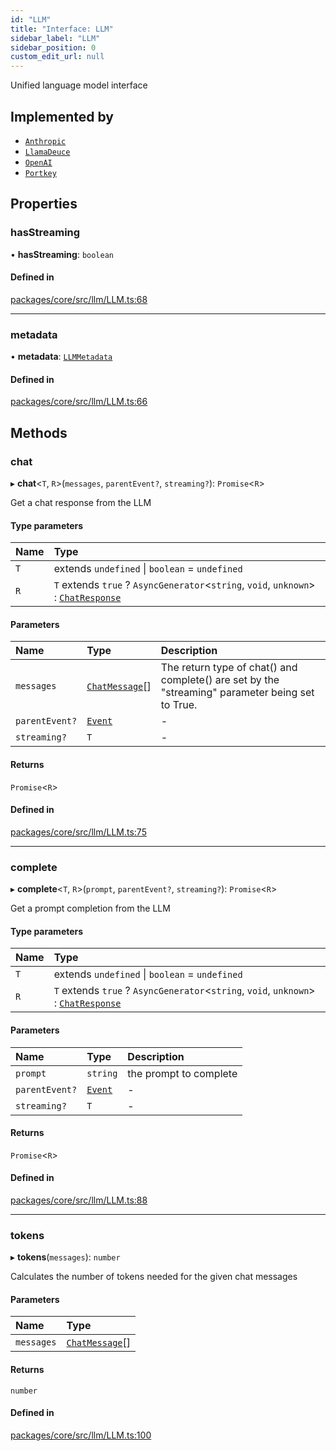 ```yaml
---
id: "LLM"
title: "Interface: LLM"
sidebar_label: "LLM"
sidebar_position: 0
custom_edit_url: null
---
```


Unified language model interface

## Implemented by

- [`Anthropic`](../classes/Anthropic.md)
- [`LlamaDeuce`](../classes/LlamaDeuce.md)
- [`OpenAI`](../classes/OpenAI.md)
- [`Portkey`](../classes/Portkey.md)

## Properties

### hasStreaming

• **hasStreaming**: `boolean`

#### Defined in

[packages/core/src/llm/LLM.ts:68](https://github.com/run-llama/LlamaIndexTS/blob/d613bbd/packages/core/src/llm/LLM.ts#L68)

---

### metadata

• **metadata**: [`LLMMetadata`](LLMMetadata.md)

#### Defined in

[packages/core/src/llm/LLM.ts:66](https://github.com/run-llama/LlamaIndexTS/blob/d613bbd/packages/core/src/llm/LLM.ts#L66)

## Methods

### chat

▸ **chat**<`T`, `R`\>(`messages`, `parentEvent?`, `streaming?`): `Promise`<`R`\>

Get a chat response from the LLM

#### Type parameters

| Name | Type                                                                                                    |
| :--- | :------------------------------------------------------------------------------------------------------ |
| `T`  | extends `undefined` \| `boolean` = `undefined`                                                          |
| `R`  | `T` extends `true` ? `AsyncGenerator`<`string`, `void`, `unknown`\> : [`ChatResponse`](ChatResponse.md) |

#### Parameters

| Name           | Type                              | Description                                                                                      |
| :------------- | :-------------------------------- | :----------------------------------------------------------------------------------------------- |
| `messages`     | [`ChatMessage`](ChatMessage.md)[] | The return type of chat() and complete() are set by the "streaming" parameter being set to True. |
| `parentEvent?` | [`Event`](Event.md)               | -                                                                                                |
| `streaming?`   | `T`                               | -                                                                                                |

#### Returns

`Promise`<`R`\>

#### Defined in

[packages/core/src/llm/LLM.ts:75](https://github.com/run-llama/LlamaIndexTS/blob/d613bbd/packages/core/src/llm/LLM.ts#L75)

---

### complete

▸ **complete**<`T`, `R`\>(`prompt`, `parentEvent?`, `streaming?`): `Promise`<`R`\>

Get a prompt completion from the LLM

#### Type parameters

| Name | Type                                                                                                    |
| :--- | :------------------------------------------------------------------------------------------------------ |
| `T`  | extends `undefined` \| `boolean` = `undefined`                                                          |
| `R`  | `T` extends `true` ? `AsyncGenerator`<`string`, `void`, `unknown`\> : [`ChatResponse`](ChatResponse.md) |

#### Parameters

| Name           | Type                | Description            |
| :------------- | :------------------ | :--------------------- |
| `prompt`       | `string`            | the prompt to complete |
| `parentEvent?` | [`Event`](Event.md) | -                      |
| `streaming?`   | `T`                 | -                      |

#### Returns

`Promise`<`R`\>

#### Defined in

[packages/core/src/llm/LLM.ts:88](https://github.com/run-llama/LlamaIndexTS/blob/d613bbd/packages/core/src/llm/LLM.ts#L88)

---

### tokens

▸ **tokens**(`messages`): `number`

Calculates the number of tokens needed for the given chat messages

#### Parameters

| Name       | Type                              |
| :--------- | :-------------------------------- |
| `messages` | [`ChatMessage`](ChatMessage.md)[] |

#### Returns

`number`

#### Defined in

[packages/core/src/llm/LLM.ts:100](https://github.com/run-llama/LlamaIndexTS/blob/d613bbd/packages/core/src/llm/LLM.ts#L100)
